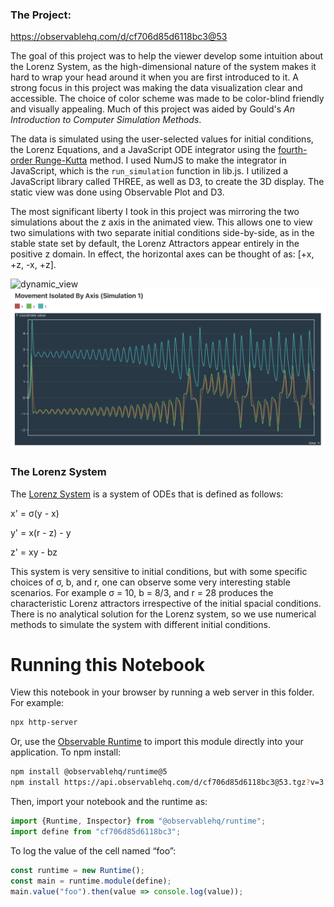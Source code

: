 ### The Project:
https://observablehq.com/d/cf706d85d6118bc3@53

The goal of this project was to help the viewer develop some intuition about the Lorenz System, as the high-dimensional nature of the system makes it hard to wrap your head around it when you are first introduced to it. A strong focus in this project was making the data visualization clear and accessible. The choice of color scheme was made to be color-blind friendly and visually appealing. Much of this project was aided by Gould's *An Introduction to Computer Simulation Methods*. 

The data is simulated using the user-selected values for initial conditions, the Lorenz Equations, and a JavaScript ODE integrator using the [fourth-order Runge-Kutta](https://en.wikipedia.org/wiki/Runge%E2%80%93Kutta_methods) method. I used NumJS to make the integrator in JavaScript, which is the `run_simulation` function in lib.js. I utilized a JavaScript library called THREE, as well as D3, to create the 3D display. The static view was done using Observable Plot and D3.

The most significant liberty I took in this project was mirroring the two simulations about the z axis in the animated view. This allows one to view two simulations with two separate initial conditions side-by-side, as in the stable state set by default, the Lorenz Attractors appear entirely in the positive z domain. In effect, the horizontal axes can be thought of as: \[+x, +z, -x, +z]. 

![dynamic_view](dynamic_view.gif)
![static_view](static_view.png)

### The Lorenz System
The [Lorenz System](https://en.wikipedia.org/wiki/Lorenz_system) is a system of ODEs that is defined as follows:

x' = σ(y - x)

y' = x(r - z) - y

z' = xy - bz

This system is very sensitive to initial conditions, but with some specific choices of σ, b, and r, one can observe some very interesting stable scenarios. For example σ = 10, b = 8/3, and r = 28 produces the characteristic Lorenz attractors irrespective of the initial spacial conditions. There is no analytical solution for the Lorenz system, so we use numerical methods to simulate the system with different initial conditions.

# Running this Notebook

View this notebook in your browser by running a web server in this folder. For
example:

~~~sh
npx http-server
~~~

Or, use the [Observable Runtime](https://github.com/observablehq/runtime) to
import this module directly into your application. To npm install:

~~~sh
npm install @observablehq/runtime@5
npm install https://api.observablehq.com/d/cf706d85d6118bc3@53.tgz?v=3
~~~

Then, import your notebook and the runtime as:

~~~js
import {Runtime, Inspector} from "@observablehq/runtime";
import define from "cf706d85d6118bc3";
~~~

To log the value of the cell named “foo”:

~~~js
const runtime = new Runtime();
const main = runtime.module(define);
main.value("foo").then(value => console.log(value));
~~~
